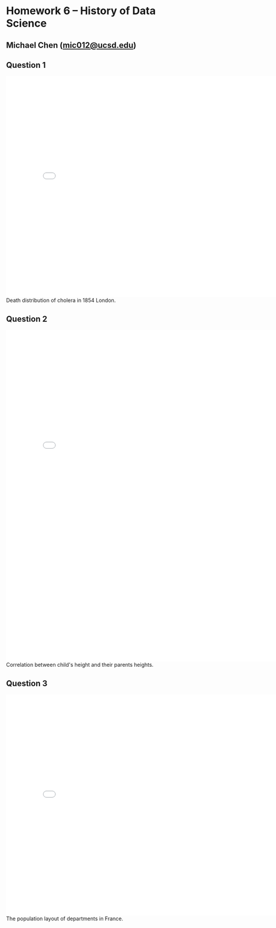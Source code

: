 # Homework 6 – History of Data Science
## Michael Chen (mic012@ucsd.edu)


## Question 1
<iframe src='snow-map.html' width=800 height=600 frameBorder=0></iframe>
Death distribution of cholera in 1854 London.
<br />

## Question 2
<iframe src='plotly-fig-galton.html' width=800 height=900 frameBorder=0></iframe>
Correlation between child's height and their parents heights.
<br />

## Question 3
<iframe src='plotly-fig-france.html' width=800 height=600 frameBorder=0></iframe>
The population layout of departments in France.
